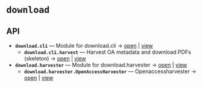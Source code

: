 # `download`

<!-- START doctoc generated TOC please keep comment here to allow auto update -->
<!-- END doctoc generated TOC please keep comment here to allow auto update -->

## API
- **`download.cli`** — Module for download.cli → [open](./cli.py:1:1) | [view](https://github.com/paul-heyse/kgfoundry/blob/0158375af4dd3ecccea4eb2e12a69dcba52db136/src/download/cli.py#L1)
  - **`download.cli.harvest`** — Harvest OA metadata and download PDFs (skeleton) → [open](./cli.py:14:1) | [view](https://github.com/paul-heyse/kgfoundry/blob/0158375af4dd3ecccea4eb2e12a69dcba52db136/src/download/cli.py#L14-L17)
- **`download.harvester`** — Module for download.harvester → [open](./harvester.py:1:1) | [view](https://github.com/paul-heyse/kgfoundry/blob/0158375af4dd3ecccea4eb2e12a69dcba52db136/src/download/harvester.py#L1)
  - **`download.harvester.OpenAccessHarvester`** — Openaccessharvester → [open](./harvester.py:20:1) | [view](https://github.com/paul-heyse/kgfoundry/blob/0158375af4dd3ecccea4eb2e12a69dcba52db136/src/download/harvester.py#L20-L189)
